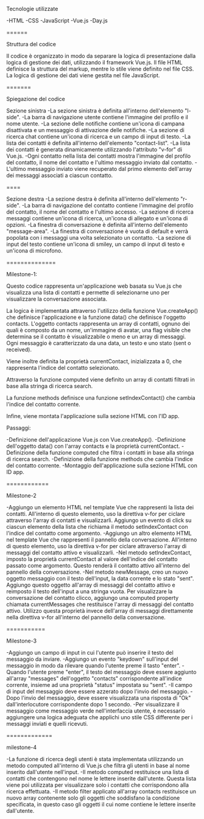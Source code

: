 Tecnologie utilizzate

-HTML -CSS -JavaScript -Vue.js -Day.js

======

Struttura del codice

Il codice è organizzato in modo da separare la logica di presentazione dalla logica di gestione dei dati, utilizzando il framework Vue.js. Il file HTML definisce la struttura del markup, mentre lo stile viene definito nel file CSS. La logica di gestione dei dati viene gestita nel file JavaScript.

=======

Spiegazione del codice

Sezione sinistra -La sezione sinistra è definita all'interno dell'elemento "l-side". -La barra di navigazione utente contiene l'immagine del profilo e il nome utente. -La sezione delle notifiche contiene un'icona di campana disattivata e un messaggio di attivazione delle notifiche. –La sezione di ricerca chat contiene un'icona di ricerca e un campo di input di testo. -La lista dei contatti è definita all'interno dell'elemento "contact-list". -La lista dei contatti è generata dinamicamente utilizzando l'attributo "v-for" di Vue.js. -Ogni contatto nella lista dei contatti mostra l'immagine del profilo del contatto, il nome del contatto e l'ultimo messaggio inviato dal contatto. -L'ultimo messaggio inviato viene recuperato dal primo elemento dell'array dei messaggi associati a ciascun contatto.

====

Sezione destra -La sezione destra è definita all'interno dell'elemento "r-side". -La barra di navigazione del contatto contiene l'immagine del profilo del contatto, il nome del contatto e l'ultimo accesso. -La sezione di ricerca messaggi contiene un'icona di ricerca, un'icona di allegato e un'icona di opzioni. -La finestra di conversazione è definita all'interno dell'elemento "message-area". -La finestra di conversazione è vuota di default e verrà popolata con i messaggi una volta selezionato un contatto. -La sezione di input del testo contiene un'icona di smiley, un campo di input di testo e un'icona di microfono.

==============

Milestone-1:

Questo codice rappresenta un'applicazione web basata su Vue.js che visualizza una lista di contatti e permette di selezionarne uno per visualizzare la conversazione associata.

La logica è implementata attraverso l'utilizzo della funzione Vue.createApp() che definisce l'applicazione e la funzione data() che definisce l'oggetto contacts. L'oggetto contacts rappresenta un array di contatti, ognuno dei quali è composto da un nome, un'immagine di avatar, una flag visible che determina se il contatto è visualizzabile o meno e un array di messaggi. Ogni messaggio è caratterizzato da una data, un testo e uno stato (sent o received).

Viene inoltre definita la proprietà currentContact, inizializzata a 0, che rappresenta l'indice del contatto selezionato.

Attraverso la funzione computed viene definito un array di contatti filtrati in base alla stringa di ricerca search.

La funzione methods definisce una funzione setIndexContact() che cambia l'indice del contatto corrente.

Infine, viene montata l'applicazione sulla sezione HTML con l'ID app.

Passaggi:

-Definizione dell'applicazione Vue.js con Vue.createApp(). -Definizione dell'oggetto data() con l'array contacts e la proprietà currentContact. -Definizione della funzione computed che filtra i contatti in base alla stringa di ricerca search. -Definizione della funzione methods che cambia l'indice del contatto corrente. -Montaggio dell'applicazione sulla sezione HTML con ID app.

============

Milestone-2

-Aggiungo un elemento HTML nel template Vue che rappresenti la lista dei contatti. All'interno di questo elemento, uso la direttiva v-for per ciclare attraverso l'array di contatti e visualizzarli. Aggiungo un evento di click su ciascun elemento della lista che richiama il metodo setIndexContact con l'indice del contatto come argomento. -Aggiungo un altro elemento HTML nel template Vue che rappresenti il pannello della conversazione. All'interno di questo elemento, uso la direttiva v-for per ciclare attraverso l'array di messaggi del contatto attivo e visualizzarli. -Nel metodo setIndexContact, imposto la proprietà currentContact al valore dell'indice del contatto passato come argomento. Questo renderà il contatto attivo all'interno del pannello della conversazione. -Nel metodo newMessage, creo un nuovo oggetto messaggio con il testo dell'input, la data corrente e lo stato "sent". Aggiungo questo oggetto all'array di messaggi del contatto attivo e reimposto il testo dell'input a una stringa vuota. Per visualizzare la conversazione del contatto clicco, aggiungo una computed property chiamata currentMessages che restituisce l'array di messaggi del contatto attivo. Utilizzo questa proprietà invece dell'array di messaggi direttamente nella direttiva v-for all'interno del pannello della conversazione.

===========

Milestone-3

-Aggiungo un campo di input in cui l'utente può inserire il testo del messaggio da inviare. -Aggiungo un evento "keydown" sull'input del messaggio in modo da rilevare quando l'utente preme il tasto "enter". -Quando l'utente preme "enter", il testo del messaggio deve essere aggiunto all'array "messages" dell'oggetto "contacts" corrispondente all'indice corrente, insieme ad una proprietà "status" impostata su "sent". -Il campo di input del messaggio deve essere azzerato dopo l'invio del messaggio. -Dopo l'invio del messaggio, deve essere visualizzata una risposta di "Ok" dall'interlocutore corrispondente dopo 1 secondo. -Per visualizzare il messaggio come messaggio verde nell'interfaccia utente, è necessario aggiungere una logica adeguata che applichi uno stile CSS differente per i messaggi inviati e quelli ricevuti.

=============

milestone-4

-La funzione di ricerca degli utenti è stata implementata utilizzando un metodo computed all'interno di Vue.js che filtra gli utenti in base al nome inserito dall'utente nell'input. -Il metodo computed restituisce una lista di contatti che contengono nel nome le lettere inserite dall'utente. Questa lista viene poi utilizzata per visualizzare solo i contatti che corrispondono alla ricerca effettuata. -Il metodo filter applicato all'array contacts restituisce un nuovo array contenente solo gli oggetti che soddisfano la condizione specificata, in questo caso gli oggetti il cui nome contiene le lettere inserite dall'utente.